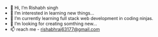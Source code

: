- 👋 Hi, I’m Rishabh singh
- 👀 I’m interested in learning new things...
- 🌱 I’m currently learning full stack web development in coding ninjas.
- 💞️ I’m looking for creating somthing new...
- 📫  reach me - rishabhraj63177@gmail.com


